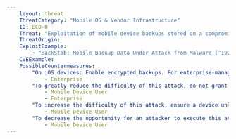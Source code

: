 ```yaml
---
    layout: threat
    ThreatCategory: "Mobile OS & Vendor Infrastructure"
    ID: ECO-0
    Threat: "Exploitation of mobile device backups stored on a compromised PC"
    ThreatOrigin:
    ExploitExample:
        - "BackStab: Mobile Backup Data Under Attack from Malware [^192]"
    CVEExample:
    PossibleCountermeasures:
        "On iOS devices: Enable encrypted backups. For enterprise-managed devices, enforce the _forceEncryptedBackup_ setting in the configuration profile.":
            - Enterprise
        "To greatly reduce the difficulty of this attack, do not grant trust to a connected computing device or charger unless it is a trusted device directly under your control.":
            - Mobile Device User
            - Enterprise
        "To increase the difficulty of this attack, ensure a device unlock code has been configured for the device and that the device is left in a locked state when being left unattended.":
            - Mobile Device User
        "To decrease the opportunity for an attacker to execute this attack without user presence, use strong physical security measures (e.g., lock the device into a secure container) when leaving the device directly unattended.":
            - Mobile Device User
---
```


